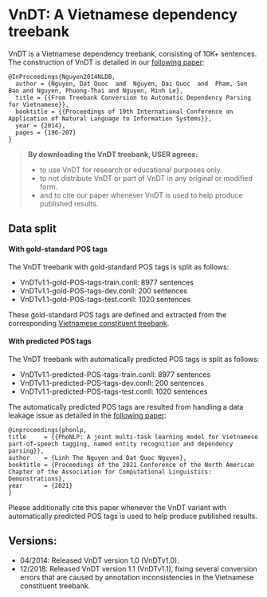 # VnDT: A Vietnamese dependency treebank

VnDT is a Vietnamese dependency treebank, consisting of 10K+ sentences. The construction of VnDT is detailed in our [following paper](https://github.com/datquocnguyen/VnDT/blob/master/VnDT-paper-CameraReadyVersion.pdf):

    @InProceedings{Nguyen2014NLDB,
      author = {Nguyen, Dat Quoc  and  Nguyen, Dai Quoc  and  Pham, Son Bao and Nguyen, Phuong-Thai and Nguyen, Minh Le},
      title = {{From Treebank Conversion to Automatic Dependency Parsing for Vietnamese}},
      booktitle = {{Proceedings of 19th International Conference on Application of Natural Language to Information Systems}},
      year = {2014},
      pages = {196-207}
    }

> **By downloading the VnDT treebank, USER agrees:**
> - to use VnDT for research or educational purposes only.
> - to not distribute VnDT or part of VnDT in any original or modified form.
>- and to cite our paper whenever VnDT is used to help produce published results.

## Data split

#### With gold-standard POS tags

The VnDT treebank with gold-standard POS tags is split as follows:

- VnDTv1.1-gold-POS-tags-train.conll: 8977 sentences
- VnDTv1.1-gold-POS-tags-dev.conll: 200 sentences
- VnDTv1.1-gold-POS-tags-test.conll: 1020 sentences

These gold-standard POS tags are defined and extracted from the corresponding [Vietnamese constituent treebank](https://www.aclweb.org/anthology/W09-3035/).

#### With predicted POS tags

The VnDT treebank with automatically predicted POS tags is split as follows:

- VnDTv1.1-predicted-POS-tags-train.conll: 8977 sentences
- VnDTv1.1-predicted-POS-tags-dev.conll: 200 sentences
- VnDTv1.1-predicted-POS-tags-test.conll: 1020 sentences

The automatically predicted POS tags are resulted from handling a data leakage issue as detailed in the [following paper](http://arxiv.org/abs/2101.01476):

    @inproceedings{phonlp,
    title     = {{PhoNLP: A joint multi-task learning model for Vietnamese part-of-speech tagging, named entity recognition and dependency parsing}},
    author    = {Linh The Nguyen and Dat Quoc Nguyen},
    booktitle = {Proceedings of the 2021 Conference of the North American Chapter of the Association for Computational Linguistics: Demonstrations},
    year      = {2021}
    }

Please additionally cite this paper whenever the VnDT variant with automatically predicted POS tags is used to help produce published results.

## Versions:

- 04/2014: Released VnDT version 1.0 (VnDTv1.0).
- 12/2018: Released VnDT version 1.1 (VnDTv1.1), fixing several conversion errors that are caused by annotation inconsistencies in the Vietnamese constituent treebank.
